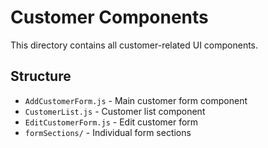 # Customer Components

This directory contains all customer-related UI components.

## Structure
- `AddCustomerForm.js` - Main customer form component
- `CustomerList.js` - Customer list component  
- `EditCustomerForm.js` - Edit customer form
- `formSections/` - Individual form sections